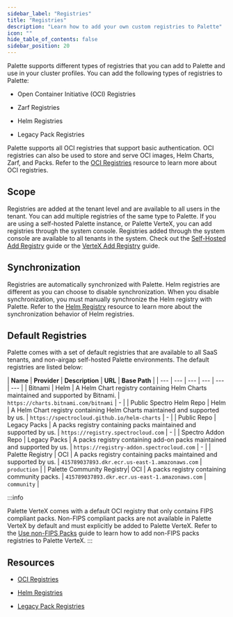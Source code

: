 ```yaml
---
sidebar_label: "Registries"
title: "Registries"
description: "Learn how to add your own custom registries to Palette"
icon: ""
hide_table_of_contents: false
sidebar_position: 20
---
```


Palette supports different types of registries that you can add to Palette and use in your cluster profiles. You can add the following types of registries to Palette:

- Open Container Initiative (OCI) Registries

- Zarf Registries

- Helm Registries

- Legacy Pack Registries

Palette supports all OCI registries that support basic authentication. OCI registries can also be used to store and serve OCI images, Helm Charts, Zarf, and Packs. Refer to the [OCI Registries](./oci-registry/oci-registry.md) resource to learn more about OCI registries. 

## Scope

Registries are added at the tenant level and are available to all users in the tenant. You can add multiple registries of the same type to Palette. If you are using a self-hosted Palette instance, or Palette VerteX, you can add registries through the system console. Registries added through the system console are available to all tenants in the system. Check out the [Self-Hosted Add Registry](../../enterprise-version/system-management/add-registry.md) guide or the [VerteX Add Registry](../../vertex/system-management/add-registry.md) guide.


## Synchronization

Registries are automatically synchronized with Palette. Helm registries are different as you can choose to disable synchronization. When you disable synchronization, you must manually synchronize the Helm registry with Palette. Refer to the [Helm Registry](helm-charts.md#synchronization-behavior) resource to learn more about the synchronization behavior of Helm registries.



## Default Registries

Palette comes with a set of default registries that are available to all SaaS tenants, and non-airgap self-hosted Palette environments. The default registries are listed below:

| **Name** | **Provider** | **Description** | **URL** | **Base Path** |
| --- | --- | --- | --- | --- | --- |
| Bitnami | Helm | A Helm Chart registry containing Helm Charts maintained and supported by Bitnami. | `https://charts.bitnami.com/bitnami` | - |
| Public Spectro Helm Repo | Helm | A Helm Chart registry containing Helm Charts maintained and supported by us. | `https://spectrocloud.github.io/helm-charts` | - |
| Public Repo | Legacy Packs | A packs registry containing packs maintained and supported by us. |  `https://registry.spectrocloud.com` | - |
| Spectro Addon Repo | Legacy Packs | A packs registry containing add-on packs maintained and supported by us. | `https://registry-addon.spectrocloud.com` | - |
| Palette Registry | OCI | A packs registry containing packs maintained and supported by us. | `415789037893.dkr.ecr.us-east-1.amazonaws.com` | `production` |
| Palette Community Registry| OCI | A packs registry containing community packs. | `415789037893.dkr.ecr.us-east-1.amazonaws.com` | `community` |
 
:::info

Palette VerteX comes with a default OCI registry that only contains FIPS compliant packs. Non-FIPS compliant packs are not available in Palette VerteX by default and must explicitly be added to Palette VerteX. Refer to the [Use non-FIPS Packs](../../vertex/system-management/enable-non-fips-settings/enable-non-fips-settings.md) guide to learn how to add non-FIPS packs registries to Palette VerteX.
:::

 

## Resources

 - [OCI Registries](./oci-registry/oci-registry.md)

 - [Helm Registries](./helm-charts.md)

 - [Legacy Pack Registries](./pack-registries.md)